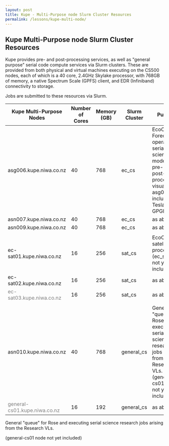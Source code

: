```yaml
---
layout: post
title: Kupe - Multi-Purpose node Slurm Cluster Resources
permalink: /lessons/kupe-multi-node/
---
```


## Kupe Multi-Purpose node Slurm Cluster Resources

Kupe provides pre- and post-processing services, as well as &quot;general purpose&quot; serial code compute services via Slurm clusters. These are provided from both physical and virtual machines executing on the CS500 nodes, each of which is a 40 core, 2.4GHz Skylake processor, with 768GB of memory, a native Spectrum Scale (GPFS) client, and EDR (Infiniband) connectivity to storage.

Jobs are submitted to these resources via Slurm.

| Kupe Multi-Purpose Nodes | Number of Cores | Memory (GB) | Slurm Cluster | Purpose |
| --- | ---| --- | --- | --- |
| asg006.kupe.niwa.co.nz | 40 | 768 | ec\_cs | EcoConnect Forecasting operations, serial science models, pre- and post-processing, visualisation. asg006 includes a Tesla P100 GPGPU.|
| asn007.kupe.niwa.co.nz | 40 | 768 |  ec\_cs | as above|
| asn009.kupe.niwa.co.nz | 40 | 768 |  ec\_cs |as above |
|   |   |   |   |   |
| ec-sat01.kupe.niwa.co.nz | 16 | 256 | sat\_cs | EcoConnect satellite processing (ec\_sat03 not yet included) |
| ec-sat02.kupe.niwa.co.nz | 16 | 256 |sat\_cs |as above|
|<span style="color:gray"> ec-sat03.kupe.niwa.co.nz | 16 | 256 |sat\_cs |as above</span> |
|   |   |   |   |   |
| asn010.kupe.niwa.co.nz | 40 | 768 | general\_cs | General &quot;queue&quot; for Rose and executing serial science research jobs arising from the Research VLs. (general-cs01 node not yet included) |
|<span style="color:gray"> general-cs01.kupe.niwa.co.nz  </span>| 16 | 192 |general\_cs | as above|

General &quot;queue&quot; for Rose and executing serial science research jobs arising from the Research VLs.

(general-cs01 node not yet included)

